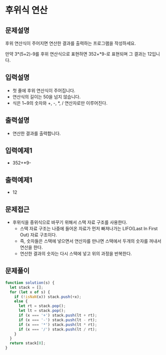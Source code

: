 # 후위식 연산

## 문제설명

후위 연산식이 주어지면 연산한 결과를 출력하는 프로그램을 작성하세요.

만약 3*(5+2)-9를 후위 연산식으로 표현하면 352+*9-로 표현되며 그 결과는 12입니다.

## 입력설명

- 첫 줄에 후위 연산식이 주어집니다.
- 연산식의 길이는 50을 넘지 않습니다.
- 식은 1~9의 숫자와 +, -, \*, / 연산자로만 이루어진다.

## 출력설명

- 연산한 결과를 출력합니다.

## 입력예제1

- 352+\*9-

## 출력예제1

- 12

## 문제접근

- 후위식을 중위식으로 바꾸기 위해서 스택 자료 구조를 사용한다.
  - 스택 자료 구조는 나중에 들어온 자료가 먼저 빠져나가는 LIFO(Last In First Out) 자료 구조이다.
  - 즉, 숫자들은 스택에 넣으면서 연산자를 만나면 스택에서 두개의 숫자를 꺼내서 연산을 한다.
  - 연산한 결과의 숫자는 다시 스택에 넣고 위의 과정을 반복한다.

## 문제풀이

```js
function solution(s) {
  let stack = [];
  for (let x of s) {
    if (!isNaN(x)) stack.push(+x);
    else {
      let rt = stack.pop();
      let lt = stack.pop();
      if (x === '+') stack.push(lt + rt);
      if (x === '-') stack.push(lt - rt);
      if (x === '*') stack.push(lt * rt);
      if (x === '/') stack.push(lt / rt);
    }
  }
  return stack[0];
}
```
